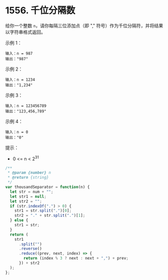 # 1556. 千位分隔数

给你一个整数 `n`，请你每隔三位添加点（即 "," 符号）作为千位分隔符，并将结果以字符串格式返回。

示例 1：

```
输入：n = 987
输出："987"
```

示例 2：

```
输入：n = 1234
输出："1,234"
```

示例 3：

```
输入：n = 123456789
输出："123,456,789"
```

示例 4：

```
输入：n = 0
输出："0"
```

提示：

- 0 <= n < 2<sup>31</sup>

```js
/**
 * @param {number} n
 * @return {string}
 */
var thousandSeparator = function(n) {
  let str = num + "";
  let str1 = null;
  let str2 = "";
  if (str.indexOf(".") > 0) {
    str1 = str.split(".")[0];
    str2 = "." + str.split(".")[1];
  } else {
    str1 = str;
  }
  return (
    str1
      .split("")
      .reverse()
      .reduce((prev, next, index) => {
        return (index % 3 ? next : next + ",") + prev;
      }) + str2
  );
};
```
